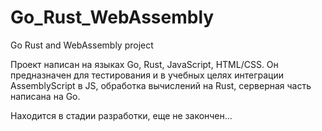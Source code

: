 # Go_Rust_WebAssembly
Go Rust and WebAssembly project

Проект написан на языках Go, Rust, JavaScript, HTML/CSS.
Он предназначен для тестирования и в учебных целях интеграции AssemblyScript в JS, обработка вычислений на Rust, серверная часть написана на Go.

Находится в стадии разработки, еще не закончен...
